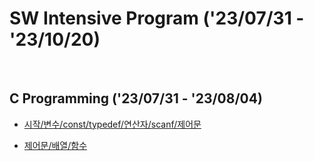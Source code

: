 # SW Intensive Program ('23/07/31 - '23/10/20)
<br>

## C Programming ('23/07/31 - '23/08/04)
- [시작/변수/const/typedef/연산자/scanf/제어문](https://github.com/wew97/HMC_SWIP/tree/main/C_Programming_230731)

- [제어문/배열/함수](https://github.com/wew97/HMC_SWIP/tree/main/C_Programming_230801)